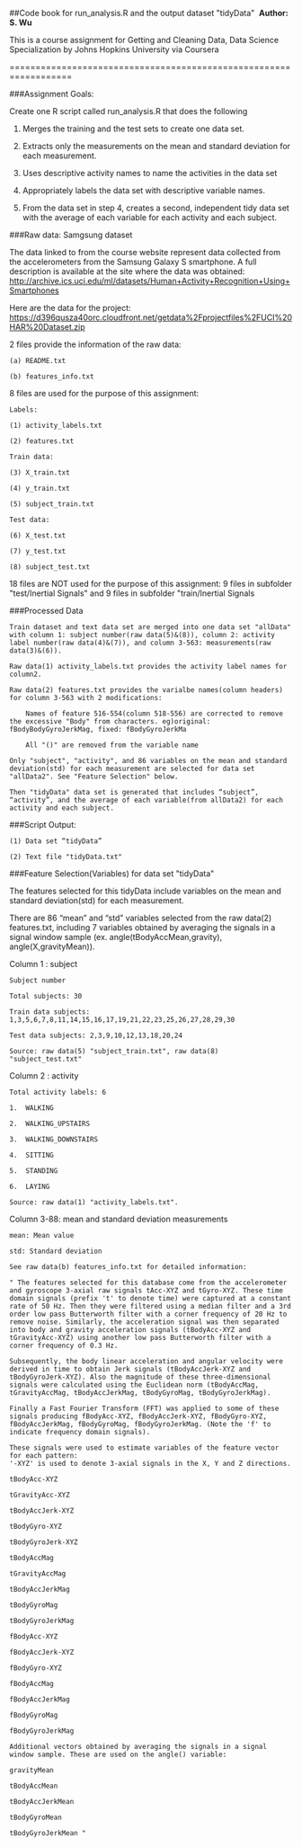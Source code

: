 ﻿##Code book for run_analysis.R and the output dataset "tidyData"
﻿
﻿**Author: S. Wu**

This is a course assignment for Getting and Cleaning Data, Data Science Specialization by Johns Hopkins University via Coursera

==================================================================

###Assignment Goals:

Create one R script called run_analysis.R that does the following

1.	Merges the training and the test sets to create one data set.

2.	Extracts only the measurements on the mean and standard deviation for each measurement. 
	
3.	Uses descriptive activity names to name the activities in the data set

4.	Appropriately labels the data set with descriptive variable names. 

5.	From the data set in step 4, creates a second, independent tidy data set with the average of each variable for each activity and each subject.

###Raw data: Samgsung dataset

The data linked to from the course website represent data collected from the accelerometers from the Samsung Galaxy S smartphone. A full description is available at the site where the data was obtained: 
http://archive.ics.uci.edu/ml/datasets/Human+Activity+Recognition+Using+Smartphones 

Here are the data for the project: 
https://d396qusza40orc.cloudfront.net/getdata%2Fprojectfiles%2FUCI%20HAR%20Dataset.zip

2 files provide the information of the raw data:

	(a) README.txt

	(b) features_info.txt

8 files are used for the purpose of this assignment:

	Labels:

	(1) activity_labels.txt

	(2) features.txt

	Train data:

	(3) X_train.txt

	(4) y_train.txt

	(5) subject_train.txt

	Test data:

	(6) X_test.txt

	(7) y_test.txt

	(8) subject_test.txt

18 files are NOT used for the purpose of this assignment: 9 files in subfolder "test/Inertial Signals" and 9 files in subfolder "train/Inertial Signals



###Processed Data 

	Train dataset and text data set are merged into one data set "allData" with column 1: subject number(raw data(5)&(8)), column 2: activity label number(raw data(4)&(7)), and column 3-563: measurements(raw data(3)&(6)).
	
	Raw data(1) activity_labels.txt provides the activity label names for column2.

	Raw data(2) features.txt provides the varialbe names(column headers) for column 3-563 with 2 modifications:

		Names of feature 516-554(column 518-556) are corrected to remove the excessive "Body" from characters. eg)original: fBodyBodyGyroJerkMag, fixed: fBodyGyroJerkMa

		All "()" are removed from the variable name

	Only "subject", "activity", and 86 variables on the mean and standard deviation(std) for each measurement are selected for data set "allData2". See "Feature Selection" below.

	Then "tidyData" data set is generated that includes “subject”, “activity”, and the average of each variable(from allData2) for each activity and each subject.




###Script Output:

	(1) Data set “tidyData”

	(2) Text file "tidyData.txt"



###Feature Selection(Variables) for data set "tidyData"

The features selected for this tidyData include variables on the mean and standard deviation(std) for each measurement.

There are 86 “mean” and “std” variables selected from the raw data(2) features.txt, including 7 variables obtained by averaging the signals in a signal window sample (ex. angle(tBodyAccMean,gravity), angle(X,gravityMean)).


Column 1 : subject

	Subject number

	Total subjects: 30

	Train data subjects: 1,3,5,6,7,8,11,14,15,16,17,19,21,22,23,25,26,27,28,29,30

	Test data subjects: 2,3,9,10,12,13,18,20,24

	Source: raw data(5) "subject_train.txt", raw data(8) "subject_test.txt"


Column 2 : activity

	Total activity labels: 6
	
	1.	WALKING

	2.	WALKING_UPSTAIRS
	
	3.	WALKING_DOWNSTAIRS
	
	4.	SITTING
	
	5.	STANDING
	
	6.	LAYING
	
	Source: raw data(1) "activity_labels.txt".

Column 3-88: mean and standard deviation measurements
	
	mean: Mean value
	
	std: Standard deviation
	
	See raw data(b) features_info.txt for detailed information:
	
	" The features selected for this database come from the accelerometer and gyroscope 3-axial raw signals tAcc-XYZ and tGyro-XYZ. These time domain signals (prefix 't' to denote time) were captured at a constant rate of 50 Hz. Then they were filtered using a median filter and a 3rd order low pass Butterworth filter with a corner frequency of 20 Hz to remove noise. Similarly, the acceleration signal was then separated into body and gravity acceleration signals (tBodyAcc-XYZ and tGravityAcc-XYZ) using another low pass Butterworth filter with a corner frequency of 0.3 Hz. 
	
	Subsequently, the body linear acceleration and angular velocity were derived in time to obtain Jerk signals (tBodyAccJerk-XYZ and tBodyGyroJerk-XYZ). Also the magnitude of these three-dimensional signals were calculated using the Euclidean norm (tBodyAccMag, tGravityAccMag, tBodyAccJerkMag, tBodyGyroMag, tBodyGyroJerkMag). 

	Finally a Fast Fourier Transform (FFT) was applied to some of these signals producing fBodyAcc-XYZ, fBodyAccJerk-XYZ, fBodyGyro-XYZ, fBodyAccJerkMag, fBodyGyroMag, fBodyGyroJerkMag. (Note the 'f' to indicate frequency domain signals). 

	These signals were used to estimate variables of the feature vector for each pattern:  
	'-XYZ' is used to denote 3-axial signals in the X, Y and Z directions.

	tBodyAcc-XYZ

	tGravityAcc-XYZ
	
	tBodyAccJerk-XYZ
	
	tBodyGyro-XYZ
	
	tBodyGyroJerk-XYZ
	
	tBodyAccMag
	
	tGravityAccMag
	
	tBodyAccJerkMag
	
	tBodyGyroMag
	
	tBodyGyroJerkMag
	
	fBodyAcc-XYZ
	
	fBodyAccJerk-XYZ
	
	fBodyGyro-XYZ
	
	fBodyAccMag
	
	fBodyAccJerkMag
	
	fBodyGyroMag
	
	fBodyGyroJerkMag 
	
	Additional vectors obtained by averaging the signals in a signal window sample. These are used on the angle() variable:
	
	gravityMean
	
	tBodyAccMean
	
	tBodyAccJerkMean
	
	tBodyGyroMean
	
	tBodyGyroJerkMean "

	
